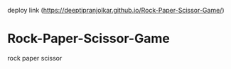 deploy link (https://deeptipranjolkar.github.io/Rock-Paper-Scissor-Game/)
# Rock-Paper-Scissor-Game
rock paper scissor
